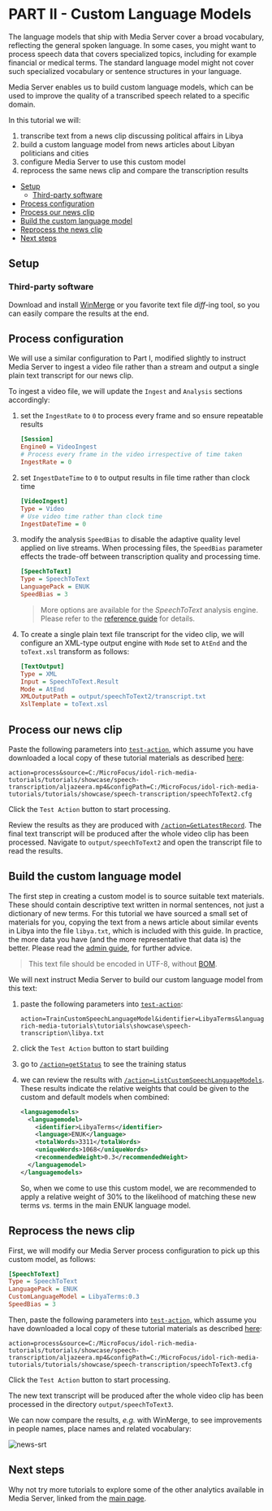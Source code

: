 # PART II - Custom Language Models

The language models that ship with Media Server cover a broad vocabulary, reflecting the general spoken language. In some cases, you might want to process speech data that covers specialized topics, including for example financial or medical terms.  The standard language model might not cover such specialized vocabulary or sentence structures in your language.

Media Server enables us to build custom language models, which can be used to improve the quality of a transcribed speech related to a specific domain.

In this tutorial we will:

1. transcribe text from a news clip discussing political affairs in Libya
1. build a custom language model from news articles about Libyan politicians and cities
1. configure Media Server to use this custom model
1. reprocess the same news clip and compare the transcription results

<!-- TOC depthFrom:2 -->

- [Setup](#setup)
  - [Third-party software](#third-party-software)
- [Process configuration](#process-configuration)
- [Process our news clip](#process-our-news-clip)
- [Build the custom language model](#build-the-custom-language-model)
- [Reprocess the news clip](#reprocess-the-news-clip)
- [Next steps](#next-steps)

<!-- /TOC -->

## Setup

### Third-party software

Download and install [WinMerge](http://winmerge.org/downloads/) or you favorite text file *diff*-ing tool, so you can easily compare the results at the end.

## Process configuration

We will use a similar configuration to Part I, modified slightly to instruct Media Server to ingest a video file rather than a stream and output a single plain text transcript for our news clip.

To ingest a video file, we will update the `Ingest` and `Analysis` sections accordingly:

1. set the `IngestRate` to `0` to process every frame and so ensure repeatable results

    ```ini
    [Session]
    Engine0 = VideoIngest
    # Process every frame in the video irrespective of time taken
    IngestRate = 0
    ```

1. set `IngestDateTime` to `0` to output results in file time rather than clock time

    ```ini
    [VideoIngest]
    Type = Video
    # Use video time rather than clock time
    IngestDateTime = 0
    ```

1. modify the analysis `SpeedBias` to disable the adaptive quality level applied on live streams.  When processing files, the `SpeedBias` parameter effects the trade-off between transcription quality and processing time.

    ```ini
    [SpeechToText]
    Type = SpeechToText
    LanguagePack = ENUK
    SpeedBias = 3
    ```

    > More options are available for the *SpeechToText* analysis engine.  Please refer to the [reference guide](https://www.microfocus.com/documentation/idol/IDOL_12_8/MediaServer_12.8_Documentation/Help/index.html#Configuration/Analysis/SpeechToText/_SpeechToText.htm) for details.

1. To create a single plain text file transcript for the video clip, we will configure an XML-type output engine with `Mode` set to `AtEnd` and the `toText.xsl` transform as follows:

    ```ini
    [TextOutput]
    Type = XML
    Input = SpeechToText.Result
    Mode = AtEnd
    XMLOutputPath = output/speechToText2/transcript.txt
    XslTemplate = toText.xsl
    ```

## Process our news clip

Paste the following parameters into [`test-action`](http://127.0.0.1:14000/a=admin#page/console/test-action), which assume you have downloaded a local copy of these tutorial materials as described [here](../../setup/SETUP.md#obtaining-tutorial-materials):

```url
action=process&source=C:/MicroFocus/idol-rich-media-tutorials/tutorials/showcase/speech-transcription/aljazeera.mp4&configPath=C:/MicroFocus/idol-rich-media-tutorials/tutorials/showcase/speech-transcription/speechToText2.cfg
```

Click the `Test Action` button to start processing.

Review the results as they are produced with [`/action=GetLatestRecord`](http://127.0.0.1:14000/a=getlatestrecord). The final text transcript will be produced after the whole video clip has been processed.  Navigate to `output/speechToText2` and open the transcript file to read the results.

## Build the custom language model

The first step in creating a custom model is to source suitable text materials.  These should contain descriptive text written in normal sentences, not just a dictionary of new terms. For this tutorial we have sourced a small set of materials for you, copying the text from a news article about similar events in Libya into the file `libya.txt`, which is included with this guide.  In practice, the more data you have (and the more representative that data is) the better. Please read the [admin guide](https://www.microfocus.com/documentation/idol/IDOL_12_8/MediaServer_12.8_Documentation/Guides/html/index.html#Training/CustomLM_Introduction.htm), for further advice.

> This text file should be encoded in UTF-8, without [BOM](https://en.wikipedia.org/wiki/Byte_order_mark#UTF-8).

We will next instruct Media Server to build our custom language model from this text:

1. paste the following parameters into [`test-action`](http://127.0.0.1:14000/a=admin#page/console/test-action):
    ```url
    action=TrainCustomSpeechLanguageModel&identifier=LibyaTerms&languagepack=ENUK&textpath=C:\MicroFocus\idol-rich-media-tutorials\tutorials\showcase\speech-transcription\libya.txt
    ```
1. click the `Test Action` button to start building
1. go to [`/action=getStatus`](http://127.0.0.1:14000/a=queueinfo&queuename=TrainCustomSpeechLanguageModel&queueaction=getstatus) to see the training status
1. we can review the results with [`/action=ListCustomSpeechLanguageModels`](http://127.0.0.1:14000/action=ListCustomSpeechLanguageModels). These results indicate the relative weights that could be given to the custom and default models when combined:

    ```xml
    <languagemodels>
      <languagemodel>
        <identifier>LibyaTerms</identifier>
        <language>ENUK</language>
        <totalWords>3311</totalWords>
        <uniqueWords>1068</uniqueWords>
        <recommendedWeight>0.3</recommendedWeight>
      </languagemodel>
    </languagemodels>
    ```

    So, when we come to use this custom model, we are recommended to apply a relative weight of 30% to the likelihood of matching these new terms *vs.* terms in the main ENUK language model.

## Reprocess the news clip

First, we will modify our Media Server process configuration to pick up this custom model, as follows:

```ini
[SpeechToText]
Type = SpeechToText
LanguagePack = ENUK
CustomLanguageModel = LibyaTerms:0.3
SpeedBias = 3
```

Then, paste the following parameters into [`test-action`](http://127.0.0.1:14000/a=admin#page/console/test-action), which assume you have downloaded a local copy of these tutorial materials as described [here](../../setup/SETUP.md#obtaining-tutorial-materials):

```url
action=process&source=C:/MicroFocus/idol-rich-media-tutorials/tutorials/showcase/speech-transcription/aljazeera.mp4&configPath=C:/MicroFocus/idol-rich-media-tutorials/tutorials/showcase/speech-transcription/speechToText3.cfg
```

Click the `Test Action` button to start processing.

The new text transcript will be produced after the whole video clip has been processed in the directory `output/speechToText3`.

We can now compare the results, *e.g.* with WinMerge, to see improvements in people names, place names and related vocabulary:

![news-srt](./figs/language-model-diff.png)

## Next steps

Why not try more tutorials to explore some of the other analytics available in Media Server, linked from the [main page](../../README.md).
